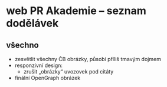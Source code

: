 # web PR Akademie – seznam dodělávek

## všechno

* zesvětlit všechny ČB obrázky, působí příliš tmavým dojmem
* responzivní design:
    * zrušit „obrázky“ uvozovek pod citáty
* finální OpenGraph obrázek
